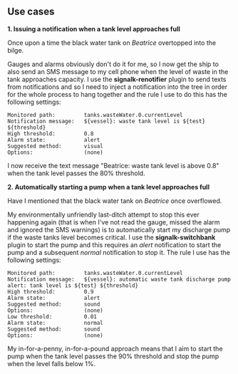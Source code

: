 ## Use cases

__1.  Issuing a notification when a tank level approaches full__

Once upon a time the black water tank on _Beatrice_ overtopped into the bilge.

Gauges and alarms obviously don't do it for me, so I now get the ship to also
send an SMS message to my cell phone when the level of waste in the tank
approaches capacity.
I use the __signalk-renotifier__ plugin to send texts from notifications and
so I need to inject a notification into the tree in order for the whole
process to hang together and the rule I use to do this has the following
settings:
```
Monitored path:         tanks.wasteWater.0.currentLevel
Notification message:   ${vessel}: waste tank level is ${test} ${threshold}
High threshold:         0.8
Alarm state:            alert
Suggested method:       visual
Options:                (none)
```
I now receive the text message "Beatrice: waste tank level is above 0.8" when
the tank level passes the 80% threshold.

__2.  Automatically starting a pump when a tank level approaches full__

Have I mentioned that the black water tank on _Beatrice_ once overflowed.

My environmentally unfriendly last-ditch attempt to stop this ever happening
again (that is when I've not read the gauge, missed the alarm and ignored the
SMS warnings) is to automatically start my discharge pump if the waste tanks
level becomes critical.
I use the __signalk-switchbank__ plugin to start the pump and this requires
an _alert_ notification to start the pump and a subsequent _normal_
notification to stop it. 
The rule I use has the following settings:
```
Monitored path:         tanks.wasteWater.0.currentLevel
Notification message:   ${vessel}: automatic waste tank discharge pump alert: tank level is ${test} ${threshold}
High threshold:         0.9
Alarm state:            alert
Suggested method:       sound
Options:                (none)
Low threshold:          0.01
Alarm state:            normal
Suggested method:       sound
Options:                (none)
```
My in-for-a-penny, in-for-a-pound approach means that I aim to start the
pump when the tank level passes the 90% threshold and stop the pump when
the level falls below 1%. 

